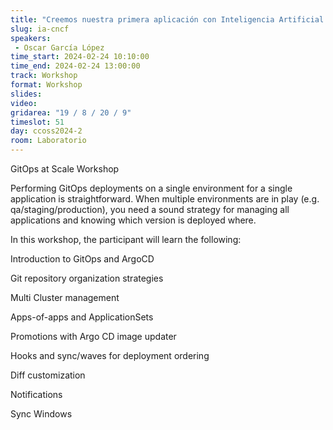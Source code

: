 ```yaml
---
title: "Creemos nuestra primera aplicación con Inteligencia Artificial y CNCF"
slug: ia-cncf
speakers:
 - Oscar García López
time_start: 2024-02-24 10:10:00
time_end: 2024-02-24 13:00:00
track: Workshop
format: Workshop
slides: 
video: 
gridarea: "19 / 8 / 20 / 9"
timeslot: 51
day: ccoss2024-2
room: Laboratorio
---
```


GitOps at Scale Workshop
 
 
 
 Performing GitOps deployments on a single environment for a single application is straightforward. When multiple environments are in play (e.g. qa/staging/production), you need a sound strategy for managing all applications and knowing which version is deployed where.
 
 
 
 In this workshop, the participant will learn the following:
 
 
 
 Introduction to GitOps and ArgoCD
 
 Git repository organization strategies
 
 Multi Cluster management
 
 Apps-of-apps and ApplicationSets
 
 Promotions with Argo CD image updater
 
 Hooks and sync/waves for deployment ordering
 
 Diff customization
 
 Notifications
 
 Sync Windows